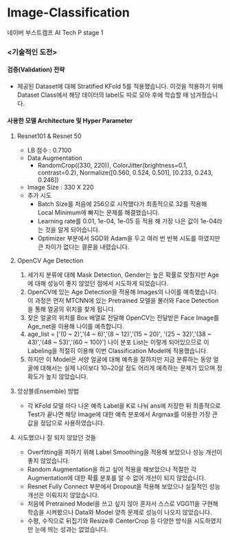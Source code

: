 # Image-Classification
네이버 부스트캠프 AI Tech P stage 1

### <기술적인 도전>

#### 검증(Validation) 전략
- 제공된 Dataset에 대해 Stratified KFold 5를 적용했습니다. 이것을 적용하기 위해 Dataset Class에서 해당 데이터의 label도 따로 모아 후에 학습할 때 넘겨줬습니다.

#### 사용한 모델 Architecture 및 Hyper Parameter

1. Resnet101 & Resnet 50
    - LB 점수 : 0.7100
    - Data Augmentation
      - RandomCrop((330, 220)), ColorJitter(brightness=0.1, contrast=0.2), Normalize([0.560, 0.524, 0.501], [0.233, 0.243, 0.246])
    - Image Size : 330 X 220
    - 추가 시도
      - Batch Size를 처음에 256으로 시작했다가 최종적으로 32를 적용해 Local Minimum에 빠지는 문제를 해결했습니다.
      - Learning rate를 0.01, 1e-04, 1e-05 등 적용 해 가장 나은 값이 1e-04라는 것을 알게 되어습니다.
      - Optimizer 부분에서 SGD와 Adam을 두고 여러 번 반복 시도를 하였지만 큰 차이가 없다는 결론을 내렸습니다.
     
2.	OpenCV Age Detection
    1.	세가지 분류에 대해 Mask Detection, Gender는 높은 확률로 맞췄지만 Age에 대해 성능이 좋지 않았던 점에서 시도하게 되었습니다.
    1.	OpenCV에 있는 Age Detection을 적용해 Images의 나이를 예측했습니다. 이 과정은 먼저 MTCNN에 있는 Pretrained 모델을 불러와 Face Detection을 통해 얼굴의 위치를 찾게 됩니다.
    1.	찾은 얼굴의 위치를 Box 배열로 전달해 OpenCV는 전달받은 Face Image를 Age_net을 이용해 나이를 예측합니다.
    1.	age_list = ['(0 ~ 2)','(4 ~ 6)','(8 ~ 12)','(15 ~ 20)', '(25 ~ 32)','(38 ~ 43)','(48 ~ 53)','(60 ~ 100)'] 나이 분포 List는 이렇게 되어있으므로 이 Labeling을 적절히 이용해 이번 Classification Model에 적용했습니다.
    1.	하지만 이 Model은 서양 얼굴에 대해 예측을 잘하지만 지금 분류하는 동양 얼굴에 대해서는 실제 나이보다 10~20살 정도 어리게 예측하는 문제가 있으며 정확도가 높지 않았습니다.

3.	앙상블(Ensemble) 방법
    - 각 KFold 모델 마다 나온 예측 Label을 K로 나눠 ans에 저장한 뒤 최종적으로 Test가 끝나면 해당 Image에 대한 예측 분포에서 Argmax를 이용한 가장 큰 값을 정답으로 사용하였습니다.

4.	시도했으나 잘 되지 않았던 것들
    -	Overfitting을 피하기 위해 Label Smoothing을 적용해 보았으나 성능 개선이 좋지 않았습니다.
    -	Random Augmentation을 하고 싶어 적용을 해보았으나 적절한 각 Augmentation에 대한 확률 분포를 알 수 없어 개선이 되지 않았습니다.
    -	Resnet Fully Connect 부분에서 Dropout을 적용해 보았으나 실질적인 성능 개선은 이뤄지지 않았습니다. 
    -	처음에 Pretrained Model을 쓰고 싶지 않아 혼자서 스스로 VGG11을 구현해 학습을 시켜봤으나 Data와 Model 양측 문제로 성능이 나오지 않았습니다.
    -	수평, 수직으로 뒤집기와 Resize후 CenterCrop 등 다양한 방식을 시도하였지만 눈에 띄는 성과는 없었습니다. 

